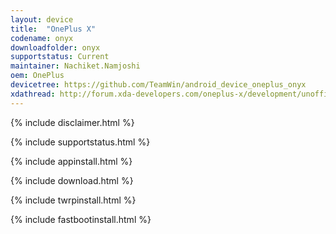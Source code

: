 ```yaml
---
layout: device
title:  "OnePlus X"
codename: onyx
downloadfolder: onyx
supportstatus: Current
maintainer: Nachiket.Namjoshi
oem: OnePlus
devicetree: https://github.com/TeamWin/android_device_oneplus_onyx
xdathread: http://forum.xda-developers.com/oneplus-x/development/unofficial-twrp-3-0-2-0-recovery-onyx-t3471584
---
```


{% include disclaimer.html %}

{% include supportstatus.html %}

{% include appinstall.html %}

{% include download.html %}

{% include twrpinstall.html %}

{% include fastbootinstall.html %}
